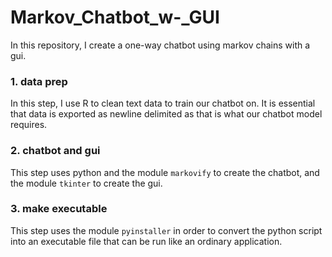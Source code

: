 # Markov_Chatbot_w-_GUI
In this repository, I create a one-way chatbot using markov chains with a gui. 


### 1. data prep
In this step, I use R to clean text data to train our chatbot on. It is essential that data is exported as newline delimited as that is what our chatbot model requires.

### 2. chatbot and gui
This step uses python and the module `markovify` to create the chatbot, and the module `tkinter` to create the gui. 

### 3. make executable
This step uses the module `pyinstaller` in order to convert the python script into an executable file that can be run like an ordinary application. 
